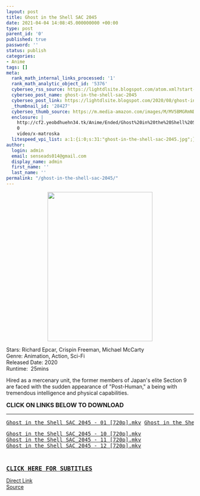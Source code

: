 ```yaml
---
layout: post
title: Ghost in the Shell SAC 2045
date: 2021-04-04 14:08:45.000000000 +00:00
type: post
parent_id: '0'
published: true
password: ''
status: publish
categories:
- Anime
tags: []
meta:
  rank_math_internal_links_processed: '1'
  rank_math_analytic_object_id: '5376'
  cyberseo_rss_source: https://lightdlsite.blogspot.com/atom.xml?start-index=1
  cyberseo_post_name: ghost-in-the-shell-sac-2045
  cyberseo_post_link: https://lightdlsite.blogspot.com/2020/08/ghost-in-shell-sac-2045.html
  _thumbnail_id: '28427'
  cyberseo_thumb_source: https://m.media-amazon.com/images/M/MV5BMGRmNDRmMDAtMGFmOS00YjU0LTkyNjItM2RiNDJlMGEwYWNlXkEyXkFqcGdeQXVyMTMxODk2OTU@._V1_SY1000_CR0,0,707,1000_AL_.jpg
  enclosure: |
    http://cf2.yeobdhuehn34.tk/Anime/Ended/Ghost%20in%20the%20Shell%20SAC_2045/720p/Ghost%20in%20the%20Shell%20SAC_2045%20-%2012%20%5B720p%5D%20%5BAnimDL.ir%5D.mkv
    0
    video/x-matroska
  litespeed_vpi_list: a:1:{i:0;s:31:"ghost-in-the-shell-sac-2045.jpg";}
author:
  login: admin
  email: senseads014@gmail.com
  display_name: admin
  first_name: ''
  last_name: ''
permalink: "/ghost-in-the-shell-sac-2045/"
---
```

<div class="separator" style="clear: both; text-align: center;">
<a href="https://m.media-amazon.com/images/M/MV5BMGRmNDRmMDAtMGFmOS00YjU0LTkyNjItM2RiNDJlMGEwYWNlXkEyXkFqcGdeQXVyMTMxODk2OTU@._V1_SY1000_CR0,0,707,1000_AL_.jpg" style="margin-left: 1em; margin-right: 1em;"><img border="0" data-original-height="800" data-original-width="566" height="400" src="{{ site.baseurl }}/assets/2021/04/MV5BMGRmNDRmMDAtMGFmOS00YjU0LTkyNjItM2RiNDJlMGEwYWNlXkEyXkFqcGdeQXVyMTMxODk2OTU@._V1_SY1000_CR0,0,707,1000_AL_.jpg" width="282" /></a></div>
<p>
Stars: Richard Epcar, Crispin Freeman, Michael McCarty<br />
Genre: Animation, Action, Sci-Fi<br />
Released Date: 2020<br />
Runtime:&nbsp; 25mins
<p>Hired as a mercenary unit, the former members of Japan's elite Section 9 are faced with the sudden appearance of "Post-Human," a being with tremendous intelligence and physical capabilities.</p>
<p><span style="font-size: 16px;"><b>CLICK ON LINKS BELOW TO DOWNLOAD </b></span></p>
<hr />
<pre><a href="http://cf2.yeobdhuehn34.tk/Anime/Ended/Ghost%20in%20the%20Shell%20SAC_2045/720p/Ghost%20in%20the%20Shell%20SAC_2045%20-%2001%20%5B720p%5D%20%5BAnimDL.ir%5D.mkv">Ghost in the Shell SAC_2045 - 01 [720p].mkv</a> <a href="http://cf2.yeobdhuehn34.tk/Anime/Ended/Ghost%20in%20the%20Shell%20SAC_2045/720p/Ghost%20in%20the%20Shell%20SAC_2045%20-%2002%20%5B720p%5D%20%5BAnimDL.ir%5D.mkv">Ghost in the Shell SAC_2045 - 02 [720p].mkv</a> <a href="http://cf2.yeobdhuehn34.tk/Anime/Ended/Ghost%20in%20the%20Shell%20SAC_2045/720p/Ghost%20in%20the%20Shell%20SAC_2045%20-%2003%20%5B720p%5D%20%5BAnimDL.ir%5D.mkv">Ghost in the Shell SAC_2045 - 03 [720p].mkv</a> <a href="http://cf2.yeobdhuehn34.tk/Anime/Ended/Ghost%20in%20the%20Shell%20SAC_2045/720p/Ghost%20in%20the%20Shell%20SAC_2045%20-%2004%20%5B720p%5D%20%5BAnimDL.ir%5D.mkv">Ghost in the Shell SAC_2045 - 04 [720p].mkv</a> <a href="http://cf2.yeobdhuehn34.tk/Anime/Ended/Ghost%20in%20the%20Shell%20SAC_2045/720p/Ghost%20in%20the%20Shell%20SAC_2045%20-%2005%20%5B720p%5D%20%5BAnimDL.ir%5D.mkv">Ghost in the Shell SAC_2045 - 05 [720p].mkv</a> <a href="http://cf2.yeobdhuehn34.tk/Anime/Ended/Ghost%20in%20the%20Shell%20SAC_2045/720p/Ghost%20in%20the%20Shell%20SAC_2045%20-%2006%20%5B720p%5D%20%5BAnimDL.ir%5D.mkv">Ghost in the Shell SAC_2045 - 06 [720p].mkv</a> <a href="http://cf2.yeobdhuehn34.tk/Anime/Ended/Ghost%20in%20the%20Shell%20SAC_2045/720p/Ghost%20in%20the%20Shell%20SAC_2045%20-%2007%20%5B720p%5D%20%5BAnimDL.ir%5D.mkv">Ghost in the Shell SAC_2045 - 07 [720p].mkv</a> <a href="http://cf2.yeobdhuehn34.tk/Anime/Ended/Ghost%20in%20the%20Shell%20SAC_2045/720p/Ghost%20in%20the%20Shell%20SAC_2045%20-%2008%20%5B720p%5D%20%5BAnimDL.ir%5D.mkv">Ghost in the Shell SAC_2045 - 08 [720p].mkv</a> <a href="http://cf2.yeobdhuehn34.tk/Anime/Ended/Ghost%20in%20the%20Shell%20SAC_2045/720p/Ghost%20in%20the%20Shell%20SAC_2045%20-%2009%20%5B720p%5D%20%5BAnimDL.ir%5D.mkv">Ghost in the Shell SAC_2045 - 09 [720p].mkv</a>&nbsp;</pre>
<pre><a href="http://cf2.yeobdhuehn34.tk/Anime/Ended/Ghost%20in%20the%20Shell%20SAC_2045/720p/Ghost%20in%20the%20Shell%20SAC_2045%20-%2010%20%5B720p%5D%20%5BAnimDL.ir%5D.mkv">Ghost in the Shell SAC_2045 - 10 [720p].mkv</a>
<a href="http://cf2.yeobdhuehn34.tk/Anime/Ended/Ghost%20in%20the%20Shell%20SAC_2045/720p/Ghost%20in%20the%20Shell%20SAC_2045%20-%2011%20%5B720p%5D%20%5BAnimDL.ir%5D.mkv">Ghost in the Shell SAC_2045 - 11 [720p].mkv</a>
<a href="http://cf2.yeobdhuehn34.tk/Anime/Ended/Ghost%20in%20the%20Shell%20SAC_2045/720p/Ghost%20in%20the%20Shell%20SAC_2045%20-%2012%20%5B720p%5D%20%5BAnimDL.ir%5D.mkv">Ghost in the Shell SAC_2045 - 12 [720p].mkv</a></pre>
<pre>&nbsp;</pre>
<pre><a href="https://subscene.com/subtitles/ghost-in-the-shell-sac2045"><span face="&quot;trebuchet ms&quot; , sans-serif"><span style="font-size: 16px;"><b>CLICK HERE FOR SUBTITLES</b></span></span></a></pre>
<link rel="stylesheet" href="https://cdnjs.cloudflare.com/ajax/libs/font-awesome/4.7.0/css/font-awesome.min.css" />
<div class="divbtn"> <a href="https://handymansurrender.com/fihup8buzv?key=94550f7ce39444073321dde3b8782f97" class="btn"><i class="fa fa-download"></i> Direct Link</a> <br /><a href="https://lightdlsite.blogspot.com/2020/08/ghost-in-shell-sac-2045.html">Source</a> </div>
